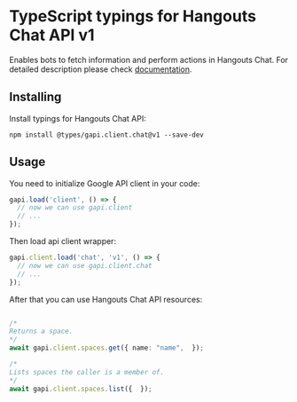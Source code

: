 # TypeScript typings for Hangouts Chat API v1

Enables bots to fetch information and perform actions in Hangouts Chat.
For detailed description please check [documentation](https://developers.google.com/hangouts/chat).

## Installing

Install typings for Hangouts Chat API:

```
npm install @types/gapi.client.chat@v1 --save-dev
```

## Usage

You need to initialize Google API client in your code:

```typescript
gapi.load('client', () => {
  // now we can use gapi.client
  // ...
});
```

Then load api client wrapper:

```typescript
gapi.client.load('chat', 'v1', () => {
  // now we can use gapi.client.chat
  // ...
});
```



After that you can use Hangouts Chat API resources:

```typescript

/*
Returns a space.
*/
await gapi.client.spaces.get({ name: "name",  });

/*
Lists spaces the caller is a member of.
*/
await gapi.client.spaces.list({  });
```
